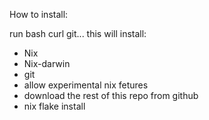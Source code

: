 How to install: 

run bash curl git...
this will install: 
  - Nix
  - Nix-darwin
  - git
  - allow experimental nix fetures
  - download the rest of this repo from github
  - nix flake install
